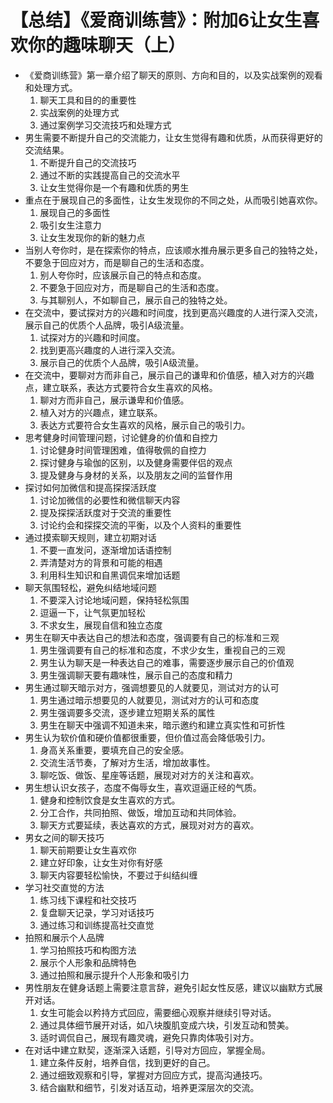 # 【总结】《爱商训练营》：附加6让女生喜欢你的趣味聊天（上）

-   《爱商训练营》第一章介绍了聊天的原则、方向和目的，以及实战案例的观看和处理方式。
    1.  聊天工具和目的的重要性
    2.  实战案例的处理方式
    3.  通过案例学习交流技巧和处理方式
-   男生需要不断提升自己的交流能力，让女生觉得有趣和优质，从而获得更好的交流结果。
    1.  不断提升自己的交流技巧
    2.  通过不断的实践提高自己的交流水平
    3.  让女生觉得你是一个有趣和优质的男生
-   重点在于展现自己的多面性，让女生发现你的不同之处，从而吸引她喜欢你。
    1.  展现自己的多面性
    2.  吸引女生注意力
    3.  让女生发现你的新的魅力点
-   当别人夸你时，是在探索你的特点，应该顺水推舟展示更多自己的独特之处，不要急于回应对方，而是聊自己的生活和态度。
    1.  别人夸你时，应该展示自己的特点和态度。
    2.  不要急于回应对方，而是聊自己的生活和态度。
    3.  与其聊别人，不如聊自己，展示自己的独特之处。
-   在交流中，要试探对方的兴趣和时间度，找到更高兴趣度的人进行深入交流，展示自己的优质个人品牌，吸引A级流量。
    1.  试探对方的兴趣和时间度。
    2.  找到更高兴趣度的人进行深入交流。
    3.  展示自己的优质个人品牌，吸引A级流量。
-   在交流中，要聊对方而非自己，展示自己的谦卑和价值感，植入对方的兴趣点，建立联系，表达方式要符合女生喜欢的风格。
    1.  聊对方而非自己，展示谦卑和价值感。
    2.  植入对方的兴趣点，建立联系。
    3.  表达方式要符合女生喜欢的风格，展示自己的吸引力。
-   思考健身时间管理问题，讨论健身的价值和自控力
    1.  讨论健身时间管理困难，值得敬佩的自控力
    2.  探讨健身与瑜伽的区别，以及健身需要伴侣的观点
    3.  提及健身与身材的关系，以及朋友之间的监督作用
-   探讨如何加微信和提高探探活跃度
    1.  讨论加微信的必要性和微信聊天内容
    2.  提及探探活跃度对于交流的重要性
    3.  讨论约会和探探交流的平衡，以及个人资料的重要性
-   通过摸索聊天规则，建立初期对话
    1.  不要一直发问，逐渐增加话语控制
    2.  弄清楚对方的背景和可能的相遇
    3.  利用科生知识和自黑调侃来增加话题
-   聊天氛围轻松，避免纠结地域问题
    1.  不要深入讨论地域问题，保持轻松氛围
    2.  逗逼一下，让气氛更加轻松
    3.  不求女生，展现自信和独立态度
-   男生在聊天中表达自己的想法和态度，强调要有自己的标准和三观
    1.  男生强调要有自己的标准和态度，不求少女生，重视自己的三观
    2.  男生认为聊天是一种表达自己的难事，需要逐步展示自己的价值观
    3.  男生强调聊天要有趣味性，展示自己的态度和精力
-   男生通过聊天暗示对方，强调想要见的人就要见，测试对方的认可
    1.  男生通过暗示想要见的人就要见，测试对方的认可和态度
    2.  男生强调要多交流，逐步建立短期关系的属性
    3.  男生在聊天中强调不知道未来，暗示邀约和建立真实性和可折性
-   男生认为软价值和硬价值都很重要，但价值过高会降低吸引力。
    1.  身高关系重要，要填充自己的安全感。
    2.  交流生活节奏，了解对方生活，增加故事性。
    3.  聊吃饭、做饭、星座等话题，展现对对方的关注和喜欢。
-   男生想认识女孩子，态度不侮辱女生，喜欢逗逼正经的气质。
    1.  健身和控制饮食是女生喜欢的方式。
    2.  分工合作，共同拍照、做饭，增加互动和共同体验。
    3.  聊天方式要延续，表达喜欢的方式，展现对对方的喜欢。
-   男女之间的聊天技巧
    1.  聊天前期要让女生喜欢你
    2.  建立好印象，让女生对你有好感
    3.  聊天内容要轻松愉快，不要过于纠结纠缠
-   学习社交直觉的方法
    1.  练习线下课程和社交技巧
    2.  复盘聊天记录，学习对话技巧
    3.  通过练习和训练提高社交直觉
-   拍照和展示个人品牌
    1.  学习拍照技巧和构图方法
    2.  展示个人形象和品牌特色
    3.  通过拍照和展示提升个人形象和吸引力
-   男性朋友在健身话题上需要注意言辞，避免引起女性反感，建议以幽默方式展开对话。
    1.  女生可能会以矜持方式回应，需要细心观察并继续引导对话。
    2.  通过具体细节展开对话，如八块腹肌变成六块，引发互动和赞美。
    3.  适时调侃自己，展现有趣灵魂，避免只靠肉体吸引对方。
-   在对话中建立默契，逐渐深入话题，引导对方回应，掌握全局。
    1.  建立条件反射，培养自信，找到更好的自己。
    2.  通过细致观察和引导，掌握对方回应方式，提高沟通技巧。
    3.  结合幽默和细节，引发对话互动，培养更深层次的交流。